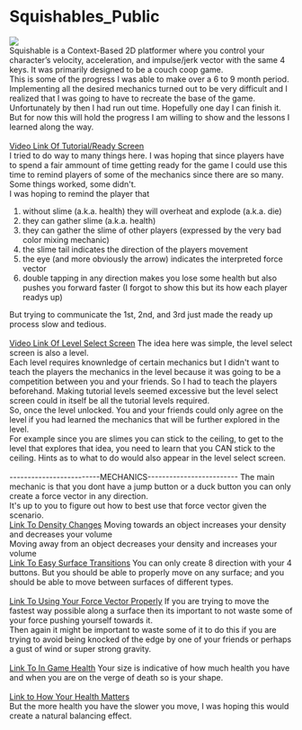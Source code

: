 # Squishables_Public
<img src="https://drive.google.com/file/d/1nce6WdfeBdENbUeXkrklkHDqsAeati7g/view?usp=sharing"/>
<br>
Squishable is a Context-Based 2D platformer where you control your character’s velocity, acceleration, and impulse/jerk vector with the same 4 keys. It was primarily designed to be a couch coop game.
<br>
This is some of the progress I was able to make over a 6 to 9 month period. Implementing all the desired mechanics turned out to be very difficult and I realized that I was going to have to recreate the base of the game. Unfortunately by then I had run out time. Hopefully one day I can finish it.
<br>
But for now this will hold the progress I am willing to show and the lessons I learned along the way.
<br>
<br>
<a href="https://drive.google.com/file/d/14L2p0aEoZXu6D6cgJic6okR7UKYMq-GV/view?usp=sharing">Video Link Of Tutorial/Ready Screen</a>
<br>
I tried to do way to many things here. I was hoping that since players have to spend a fair ammount of time getting ready for the game I could use this time to remind players of some of the mechanics since there are so many. Some things worked, some didn't.
<br>
I was hoping to remind the player that
<ol>
  <li>without slime (a.k.a. health) they will overheat and explode (a.k.a. die)</li>
  <li>they can gather slime (a.k.a. health)</li>
  <li>they can gather the slime of other players (expressed by the very bad color mixing mechanic)</li>
  <li>the slime tail indicates the direction of the players movement</li>
  <li>the eye (and more obviously the arrow) indicates the interpreted force vector</li>
  <li>double tapping in any direction makes you lose some health but also pushes you forward faster (I forgot to show this but its how each player readys up)</li>
</ol>
But trying to communicate the 1st, 2nd, and 3rd just made the ready up process slow and tedious.
<br>
<br>
<a href="https://drive.google.com/file/d/1nuBLRlomhLP8-J8zDp2tBDWbLVA6XTNO/view?usp=sharing">Video Link Of Level Select Screen</a>
The idea here was simple, the level select screen is also a level.
<br>
Each level requires knownledge of certain mechanics but I didn't want to teach the players the mechanics in the level because it was going to be a competition between you and your friends. So I had to teach the players beforehand. Making tutorial levels seemed excessive but the level select screen could in itself be all the tutorial levels required.
<br>
So, once the level unlocked. You and your friends could only agree on the level if you had learned the mechanics that will be further explored in the level. 
<br>
For example since you are slimes you can stick to the ceiling, to get to the level that explores that idea, you need to learn that you CAN stick to the ceiling. Hints as to what to do would also appear in the level select screen.
<br>
<br>
-------------------------MECHANICS-------------------------
The main mechanic is that you dont have a jump button or a duck button you can only create a force vector in any direction.
<br>
It's up to you to figure out how to best use that force vector given the scenario.
<br>
<a href="https://drive.google.com/file/d/122daJ87Oiq5QSQomuUQiHK27wYGqPPhb/view?usp=sharing">Link To Density Changes</a>
Moving towards an object increases your density and decreases your volume
<br>
Moving away from an object decreases your density and increases your volume
<br>
<a href="https://drive.google.com/file/d/1Yi4nZxZyUNieWoPUwPXL6RkmWPJmOBUd/view?usp=sharing">Link To Easy Surface Transitions</a>
You can only create 8 direction with your 4 buttons. But you should be able to properly move on any surface; and you should be able to move between surfaces of different types.
<br>
<br>
<a href="https://drive.google.com/file/d/15aA1vnc8OgIRAt_8WsQKU9clUQU2O3i3/view?usp=sharing">Link To Using Your Force Vector Properly</a>
If you are trying to move the fastest way possible along a surface then its important to not waste some of your force pushing yourself towards it.
<br>
Then again it might be important to waste some of it to do this if you are trying to avoid being knocked of the edge by one of your friends or perhaps a gust of wind or super strong gravity.
<br>
<br>
<a href="https://drive.google.com/file/d/11a7MEm2PmURs_FFAFDyFQdkb1VH2WWDJ/view?usp=sharing">Link To In Game Health</a>
Your size is indicative of how much health you have and when you are on the verge of death so is your shape.
<br>
<br>
<a href="https://drive.google.com/file/d/12N-icSKZJjdlLsNuFNcqQwH6KqB2Ibv6/view?usp=sharing">Link to How Your Health Matters</a>
<br>
But the more health you have the slower you move, I was hoping this would create a natural balancing effect.
